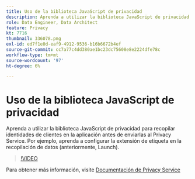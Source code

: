 ```yaml
---
title: Uso de la biblioteca JavaScript de privacidad
description: Aprenda a utilizar la biblioteca JavaScript de privacidad para recopilar identidades de clientes en la aplicación antes de enviarlas al Privacy Service. Por ejemplo, aprenda a configurar la extensión de etiqueta en la recopilación de datos (anteriormente, Launch).
role: Data Engineer, Data Architect
feature: Privacy
kt: 7716
thumbnail: 336078.png
exl-id: ed7f1e0d-eaf9-4912-9536-b16b6672b4ef
source-git-commit: cc7a77c4dd380ae1bc23dc75608e8e2224dfe78c
workflow-type: tm+mt
source-wordcount: '97'
ht-degree: 6%

---
```



# Uso de la biblioteca JavaScript de privacidad

Aprenda a utilizar la biblioteca JavaScript de privacidad para recopilar identidades de clientes en la aplicación antes de enviarlas al Privacy Service. Por ejemplo, aprenda a configurar la extensión de etiqueta en la recopilación de datos (anteriormente, Launch).

>[!VIDEO](https://video.tv.adobe.com/v/336078?quality=12&learn=on)

Para obtener más información, visite [Documentación de Privacy Service](https://experienceleague.adobe.com/docs/experience-platform/privacy/home.html?lang=es)